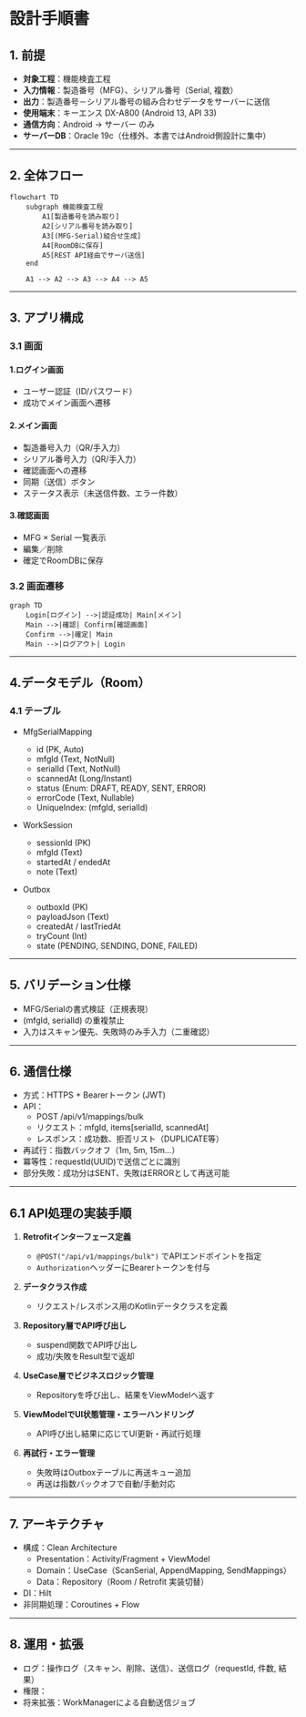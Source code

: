 # 設計手順書

## 1. 前提
- **対象工程**：機能検査工程  
- **入力情報**：製造番号（MFG）、シリアル番号（Serial, 複数）  
- **出力**：製造番号－シリアル番号の組み合わせデータをサーバーに送信  
- **使用端末**：キーエンス DX-A800 (Android 13, API 33)  
- **通信方向**：Android → サーバー のみ  
- **サーバーDB**：Oracle 19c（仕様外、本書ではAndroid側設計に集中）

---

## 2. 全体フロー

```mermaid
flowchart TD
    subgraph 機能検査工程
        A1[製造番号を読み取り]
        A2[シリアル番号を読み取り]
        A3[(MFG-Serial)組合せ生成]
        A4[RoomDBに保存]
        A5[REST API経由でサーバ送信]
    end

    A1 --> A2 --> A3 --> A4 --> A5

```
---

## 3. アプリ構成
### 3.1 画面

#### 1.ログイン画面
- ユーザー認証（ID/パスワード）
- 成功でメイン画面へ遷移

#### 2.メイン画面
- 製造番号入力（QR/手入力）
- シリアル番号入力（QR/手入力）
- 確認画面への遷移
- 同期（送信）ボタン
- ステータス表示（未送信件数、エラー件数）

#### 3.確認画面
- MFG × Serial 一覧表示
- 編集／削除
- 確定でRoomDBに保存

### 3.2 画面遷移
```mermaid
graph TD
    Login[ログイン] -->|認証成功| Main[メイン]
    Main -->|確認| Confirm[確認画面]
    Confirm -->|確定| Main
    Main -->|ログアウト| Login
```
---

## 4.データモデル（Room）
### 4.1 テーブル

- MfgSerialMapping
   - id (PK, Auto)
   - mfgId (Text, NotNull)
   - serialId (Text, NotNull)
   - scannedAt (Long/Instant)
   - status (Enum: DRAFT, READY, SENT, ERROR)
   - errorCode (Text, Nullable)
   - UniqueIndex: (mfgId, serialId)

- WorkSession
   - sessionId (PK)
   - mfgId (Text)
   - startedAt / endedAt
   - note (Text)

- Outbox
   - outboxId (PK)
   - payloadJson (Text)
   - createdAt / lastTriedAt
   - tryCount (Int)
   - state (PENDING, SENDING, DONE, FAILED)

---

## 5. バリデーション仕様

- MFG/Serialの書式検証（正規表現）
- (mfgId, serialId) の重複禁止
- 入力はスキャン優先、失敗時のみ手入力（二重確認）

---

## 6. 通信仕様

- 方式：HTTPS + Bearerトークン (JWT)
- API：
   - POST /api/v1/mappings/bulk
   - リクエスト：mfgId, items[serialId, scannedAt]
   - レスポンス：成功数、拒否リスト（DUPLICATE等）
- 再試行：指数バックオフ（1m, 5m, 15m...）
- 冪等性：requestId(UUID)で送信ごとに識別
- 部分失敗：成功分はSENT、失敗はERRORとして再送可能

---

## 6.1 API処理の実装手順

1. **Retrofitインターフェース定義**
   - `@POST("/api/v1/mappings/bulk")` でAPIエンドポイントを指定
   - `Authorization`ヘッダーにBearerトークンを付与

2. **データクラス作成**
   - リクエスト/レスポンス用のKotlinデータクラスを定義

3. **Repository層でAPI呼び出し**
   - suspend関数でAPI呼び出し
   - 成功/失敗をResult型で返却

4. **UseCase層でビジネスロジック管理**
   - Repositoryを呼び出し、結果をViewModelへ返す

5. **ViewModelでUI状態管理・エラーハンドリング**
   - API呼び出し結果に応じてUI更新・再試行処理

6. **再試行・エラー管理**
   - 失敗時はOutboxテーブルに再送キュー追加
   - 再送は指数バックオフで自動/手動対応

---

## 7. アーキテクチャ

- 構成：Clean Architecture
   - Presentation：Activity/Fragment + ViewModel
   - Domain：UseCase（ScanSerial, AppendMapping, SendMappings）
   - Data：Repository（Room / Retrofit 実装切替）
- DI：Hilt
- 非同期処理：Coroutines + Flow

---

## 8. 運用・拡張

- ログ：操作ログ（スキャン、削除、送信）、送信ログ（requestId, 件数, 結果）
- 権限：
- 将来拡張：WorkManagerによる自動送信ジョブ